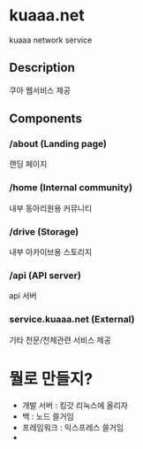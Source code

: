 # kuaaa.net
kuaaa network service

## Description
쿠아 웹서비스 제공

## Components
### /about (Landing page)
랜딩 페이지

### /home (Internal community)
내부 동아리원용 커뮤니티

### /drive (Storage)
내부 아카이브용 스토리지

### /api (API server)
api 서버

### service.kuaaa.net (External)
기타 천문/천체관련 서비스 제공

# 뭘로 만들지?
* 개발 서버 : 킹갓 리눅스에 올리자
* 백 : 노드 쓸거임
* 프레임워크 : 익스프레스 쓸거임
* 
 
